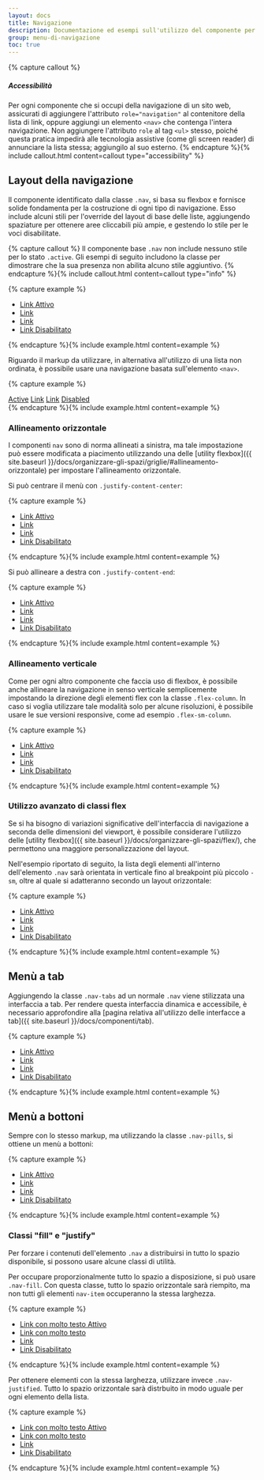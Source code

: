 ```yaml
---
layout: docs
title: Navigazione
description: Documentazione ed esempi sull'utilizzo del componente per la navigazione.
group: menu-di-navigazione
toc: true
---
```


{% capture callout %}
##### Accessibilità

Per ogni componente che si occupi della navigazione di un sito web, assicurati di aggiungere l'attributo `role="navigation"` al contenitore della lista di link, oppure aggiungi un elemento `<nav>` che contenga l'intera navigazione. Non aggiungere l'attributo `role` al tag `<ul>` stesso, poiché questa pratica impedirà alle tecnologia assistive (come gli screen reader) di annunciare la lista stessa; aggiungilo al suo esterno.
{% endcapture %}{% include callout.html content=callout type="accessibility" %}

## Layout della navigazione

Il componente identificato dalla classe `.nav`, si basa su flexbox e fornisce solide fondamenta per la costruzione di ogni tipo di navigazione. Esso include alcuni stili per l'override del layout di base delle liste, aggiungendo spaziature per ottenere aree cliccabili più ampie, e gestendo lo stile per le voci disabilitate.

{% capture callout %}
Il componente base `.nav` non include nessuno stile per lo stato `.active`. Gli esempi di seguito includono la classe per dimostrare che la sua presenza non abilita alcuno stile aggiuntivo.
{% endcapture %}{% include callout.html content=callout type="info" %}

{% capture example %}
<ul class="nav">
  <li class="nav-item"><a class="nav-link active" href="#">Link Attivo</a></li>
  <li class="nav-item"><a class="nav-link" href="#">Link</a></li>
  <li class="nav-item"><a class="nav-link" href="#">Link</a></li>
  <li class="nav-item"><a class="nav-link disabled" href="#">Link Disabilitato</a></li>
</ul>
{% endcapture %}{% include example.html content=example %}

Riguardo il markup da utilizzare, in alternativa all'utilizzo di una lista non ordinata, è possibile usare una navigazione basata sull'elemento `<nav>`.

{% capture example %}
<nav class="nav nav-pills nav-fill">
  <a class="nav-item nav-link active" href="#">Active</a>
  <a class="nav-item nav-link" href="#">Link</a>
  <a class="nav-item nav-link" href="#">Link</a>
  <a class="nav-item nav-link disabled" href="#">Disabled</a>
</nav>
{% endcapture %}{% include example.html content=example %}

### Allineamento orizzontale

I componenti `nav` sono di norma allineati a sinistra, ma tale impostazione può essere modificata a piacimento utilizzando una delle [utility flexbox]({{ site.baseurl }}/docs/organizzare-gli-spazi/griglie/#allineamento-orizzontale) per impostare l'allineamento orizzontale.

Si può centrare il menù con `.justify-content-center`:

{% capture example %}
<ul class="nav justify-content-center">
  <li class="nav-item"><a class="nav-link active" href="#">Link Attivo</a></li>
  <li class="nav-item"><a class="nav-link" href="#">Link</a></li>
  <li class="nav-item"><a class="nav-link" href="#">Link</a></li>
  <li class="nav-item"><a class="nav-link disabled" href="#">Link Disabilitato</a></li>
</ul>
{% endcapture %}{% include example.html content=example %}

Si può allineare a destra con `.justify-content-end`:

{% capture example %}
<ul class="nav justify-content-end">
  <li class="nav-item"><a class="nav-link active" href="#">Link Attivo</a></li>
  <li class="nav-item"><a class="nav-link" href="#">Link</a></li>
  <li class="nav-item"><a class="nav-link" href="#">Link</a></li>
  <li class="nav-item"><a class="nav-link disabled" href="#">Link Disabilitato</a></li>
</ul>
{% endcapture %}{% include example.html content=example %}

### Allineamento verticale

Come per ogni altro componente che faccia uso di flexbox, è possibile anche allineare la navigazione in senso verticale semplicemente impostando la direzione degli elementi flex con la classe `.flex-column`. In caso si voglia utilizzare tale modalità solo per alcune risoluzioni, è possibile usare le sue versioni responsive, come ad esempio `.flex-sm-column`.

{% capture example %}
<ul class="nav flex-column">
  <li class="nav-item"><a class="nav-link active" href="#">Link Attivo</a></li>
  <li class="nav-item"><a class="nav-link" href="#">Link</a></li>
  <li class="nav-item"><a class="nav-link" href="#">Link</a></li>
  <li class="nav-item"><a class="nav-link disabled" href="#">Link Disabilitato</a></li>
</ul>
{% endcapture %}{% include example.html content=example %}

### Utilizzo avanzato di classi flex

Se si ha bisogno di variazioni significative dell'interfaccia di navigazione a seconda delle dimensioni del viewport, è possibile considerare l'utilizzo delle [utility flexbox]({{ site.baseurl }}/docs/organizzare-gli-spazi/flex/), che permettono una maggiore personalizzazione del layout.
 
Nell'esempio riportato di seguito, la lista degli elementi all'interno dell'elemento `.nav` sarà orientata in verticale fino al breakpoint più piccolo `-sm`, oltre al quale si adatteranno secondo un layout orizzontale:

{% capture example %}
<ul class="nav nav-pills flex-column flex-sm-row">
  <li class="nav-item"><a class="nav-link active" href="#">Link Attivo</a></li>
  <li class="nav-item"><a class="nav-link" href="#">Link</a></li>
  <li class="nav-item"><a class="nav-link" href="#">Link</a></li>
  <li class="nav-item"><a class="nav-link disabled" href="#">Link Disabilitato</a></li>
</ul>
{% endcapture %}{% include example.html content=example %}

## Menù a tab

Aggiungendo la classe `.nav-tabs` ad un normale `.nav` viene stilizzata una interfaccia a tab. Per rendere questa interfaccia dinamica e accessibile, è necessario approfondire  alla [pagina relativa all'utilizzo delle interfacce a tab]({{ site.baseurl }}/docs/componenti/tab).

{% capture example %}
<ul class="nav nav-tabs">
  <li class="nav-item"><a class="nav-link active" href="#">Link Attivo</a></li>
  <li class="nav-item"><a class="nav-link" href="#">Link</a></li>
  <li class="nav-item"><a class="nav-link" href="#">Link</a></li>
  <li class="nav-item"><a class="nav-link disabled" href="#">Link Disabilitato</a></li>
</ul>
{% endcapture %}{% include example.html content=example %}

## Menù a bottoni

Sempre con lo stesso markup, ma utilizzando la classe `.nav-pills`, si ottiene un menù a bottoni:

{% capture example %}
<ul class="nav nav-pills">
  <li class="nav-item"><a class="nav-link active" href="#">Link Attivo</a></li>
  <li class="nav-item"><a class="nav-link" href="#">Link</a></li>
  <li class="nav-item"><a class="nav-link" href="#">Link</a></li>
  <li class="nav-item"><a class="nav-link disabled" href="#">Link Disabilitato</a></li>
</ul>
{% endcapture %}{% include example.html content=example %}

### Classi "fill" e "justify"

Per forzare i contenuti dell'elemento `.nav` a distribuirsi in tutto lo spazio disponibile, si possono usare alcune classi di utilità.

Per occupare proporzionalmente tutto lo spazio a disposizione, si può usare `.nav-fill`. Con questa classe, tutto lo spazio orizzontale sarà riempito, ma non tutti gli elementi `nav-item` occuperanno la stessa larghezza.

{% capture example %}
<ul class="nav nav-pills nav-fill">
  <li class="nav-item"><a class="nav-link active" href="#">Link con molto testo Attivo</a></li>
  <li class="nav-item"><a class="nav-link" href="#">Link con molto testo</a></li>
  <li class="nav-item"><a class="nav-link" href="#">Link</a></li>
  <li class="nav-item"><a class="nav-link disabled" href="#">Link Disabilitato</a></li>
</ul>
{% endcapture %}{% include example.html content=example %}

Per ottenere elementi con la stessa larghezza, utilizzare invece `.nav-justified`. Tutto lo spazio orizzontale sarà distrbuito in modo uguale per ogni elemento della lista.

{% capture example %}
<ul class="nav nav-pills nav-justified">
  <li class="nav-item"><a class="nav-link active" href="#">Link con molto testo Attivo</a></li>
  <li class="nav-item"><a class="nav-link" href="#">Link con molto testo</a></li>
  <li class="nav-item"><a class="nav-link" href="#">Link</a></li>
  <li class="nav-item"><a class="nav-link disabled" href="#">Link Disabilitato</a></li>
</ul>
{% endcapture %}{% include example.html content=example %}
